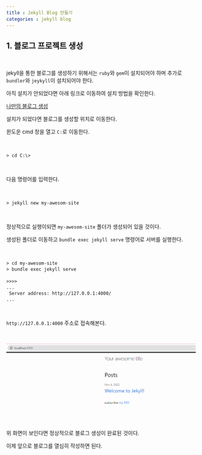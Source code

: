 ```yaml
---
title : Jekyll Blog 만들기
categories : jekyll blog
--- 
```


## 1. 블로그 프로젝트 생성

<br>

jekyll을 통한 블로그를 생성하기 위해서는 `ruby`와 `gem`이 설치되어야 하며 추가로 `bundler`와 `jeykyll`이 설치되어야 한다.

아직 설치가 안되었다면 아래 링크로 이동하여 설치 방법을 확인한다. 

[나만의 블로그 생성](./jekyll-blog-installation.md)

설치가 되었다면 블로그를 생성할 위치로 이동한다. 

윈도운 cmd 창을 열고 `C:`로 이동한다.

<br>

```
> cd C:\>
```

<br>

다음 명령어를 입력한다.

<br>

```
> jekyll new my-awesom-site
```
<br>

정상적으로 실행이되면 `my-awesom-site` 폴더가 생성되어 있을 것이다.

생성된 폴더로 이동하고 `bundle exec jekyll serve` 명령어로 서버를 실행한다. 

<br>

```
> cd my-awesom-site
> bundle exec jekyll serve

>>>>
...
 Server address: http://127.0.0.1:4000/
...
```

<br>

`http://127.0.0.1:4000` 주소로 접속해본다.

<br>

![블로그 화면](/assets/images/jekyll-blog/creating-jekyll-blog/1.png)

위 화면이 보인다면 정상적으로 블로그 생성이 완료된 것이다.

이제 앞으로 블로그를 열심히 작성하면 된다.








